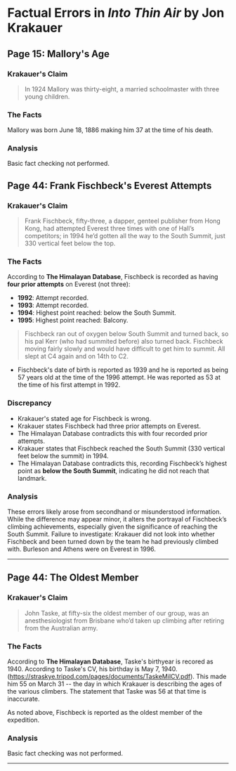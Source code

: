 # Factual Errors in *Into Thin Air* by Jon Krakauer

## Page 15: Mallory's Age

### Krakauer's Claim
> In 1924 Mallory was thirty-eight, a married schoolmaster with three young children.

### The Facts
Mallory was born June 18, 1886 making him 37 at the time of his death.

### Analysis
Basic fact checking not performed.


## Page 44: Frank Fischbeck's Everest Attempts

### Krakauer's Claim
> Frank Fischbeck, fifty-three, a dapper, genteel publisher from Hong Kong, had attempted Everest three times with one of Hall’s competitors;
> in 1994 he’d gotten all the way to the South Summit, just 330 vertical feet below the top.

### The Facts
According to **The Himalayan Database**, Fischbeck is recorded as having **four prior attempts** on Everest (not three):  
- **1992**: Attempt recorded.  
- **1993**: Attempt recorded.  
- **1994**: Highest point reached: below the South Summit.  
- **1995**: Highest point reached: Balcony.  

> Fischbeck ran out of oxygen below South Summit and turned back, so his pal Kerr (who had summited before) also turned back. Fischbeck moving fairly slowly and would have difficult to get him to summit. All slept at C4 again and on 14th to C2.
- Fischbeck's date of birth is reported as 1939 and he is reported as being 57 years old at the time of the 1996 attempt.  He was reported as 53 at the time of his first attempt in 1992.


### Discrepancy
- Krakauer's stated age for Fischbeck is wrong.
- Krakauer states Fischbeck had three prior attempts on Everest.
- The Himalayan Database contradicts this with four recorded prior attempts.
- Krakauer states that Fischbeck reached the South Summit (330 vertical feet below the summit) in 1994.
- The Himalayan Database contradicts this, recording Fischbeck’s highest point as **below the South Summit**, indicating he did not reach that landmark.

### Analysis

These errors likely arose from secondhand or misunderstood information. While the difference may appear minor, it alters the portrayal of Fischbeck’s climbing achievements, especially given the significance of reaching the South Summit.
Failure to investigate: Krakauer did not look into whether Fischbeck and been turned down by the team he had previously climbed with. Burleson and Athens were on Everest in 1996.

---

## Page 44: The Oldest Member

### Krakauer's Claim
> John Taske, at fifty-six the oldest member of our group, was an anesthesiologist from Brisbane who’d taken up climbing after retiring from the Australian army.

### The Facts
According to **The Himalayan Database**, Taske's birthyear is recored as 1940. 
According to Taske's CV, his birthday is May 7, 1940. (https://straskye.tripod.com/pages/documents/TaskeMilCV.pdf).  This made him 55 on March 31 -- the day in which Krakauer 
is describing the ages of the various climbers. The statement that Taske was 56 at that time is inaccurate. 

As noted above, Fischbeck is reported as the oldest member of the expedition.
 
### Analysis
Basic fact checking was not performed. 

---
